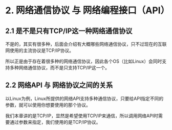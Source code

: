 # 2. 网络通信协议 与 网络编程接口（API）

## 2.1 是不是只有TCP/IP这一种网络通信协议

不是的，其实有很多种，后面会介绍有大概哪些网络通信协议，只不过现在的互联网使用的主流协议是TCP/IP协议。

所以正是由于存在着很多种的网络通信协议，因此各个OS（比如Linux）会同时支持多种网络通信协议，而不是只支持TCP/IP这一个。

## 2.2 网络API 与 网络协议之间的关系

以Linux为例，Linux所提供的网络API支持多种通信协议，只要给API指定不同的参数，就可以使用你想要使用的那个协议。

我们本章讲的是TCP/IP，显然是希望使用TCP/IP来通信，所以调用网络API时需要通过参数来指定，我们使用的是TCP/IP协议。

